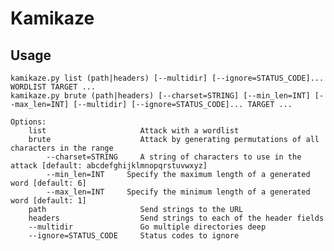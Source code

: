 # Kamikaze

## Usage


    kamikaze.py list (path|headers) [--multidir] [--ignore=STATUS_CODE]... WORDLIST TARGET ...
    kamikaze.py brute (path|headers) [--charset=STRING] [--min_len=INT] [--max_len=INT] [--multidir] [--ignore=STATUS_CODE]... TARGET ...

    Options:
        list                     Attack with a wordlist
        brute                    Attack by generating permutations of all characters in the range
            --charset=STRING     A string of characters to use in the attack [default: abcdefghijklmnopqrstuvwxyz]
            --min_len=INT     Specify the maximum length of a generated word [default: 6]
            --max_len=INT     Specify the minimum length of a generated word [default: 1]
        path                     Send strings to the URL
        headers                  Send strings to each of the header fields
        --multidir               Go multiple directories deep
        --ignore=STATUS_CODE     Status codes to ignore
